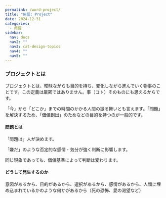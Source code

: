 ```yaml
---
permalink: /word-project/
title: "用語: Project"
date: 2024-12-31
categories:
  - 用語
sidebar:
  nav: docs
  nav2: ""
  nav3: cat-design-topics
  nav4: ""
  nav5: ""
---
```

<!-- <p>DEBUG: Categories = {{ page.categories | join: ', ' }}</p>
<p>DEBUG: Sidebar = {{ page.sidebar }}</p> -->
<!-- * TOC
{:toc} -->

### プロジェクトとは

プロジェクトとは、曖昧ながらも目的を持ち、変化しながら進んでいく物事のことです。この定義は厳密ではありません。事（コト）そのものにも思えるからです。  

「今」から「どこか」までの時間のかかる人間の振る舞いとも言えます。「問題」を解決するため、「価値創出」のためなどの目的を持つのが一般的です。  

#### 問題とは

「問題は」人が決めます。  

「嫌だ」のような否定的な感情・気分が強く判断に影響します。

同じ現象であっても、価値基準によって判断は変わります。

#### どうして発生するのか

意図があるから、目的があるから、選択があるから、感情があるから、人類に埋め込まれているかのような何かがあるから（死の恐怖、愛の渇望など）  
